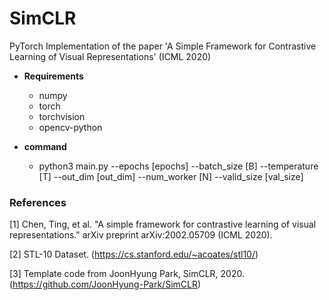 # SimCLR
PyTorch Implementation of the paper 'A Simple Framework for Contrastive Learning of Visual Representations' (ICML 2020)

* **Requirements**
  * numpy
  * torch
  * torchvision
  * opencv-python
  
* **command**
  - python3 main.py --epochs [epochs] --batch_size [B] --temperature [T] --out_dim [out_dim] --num_worker [N] --valid_size [val_size]

### References
[1] Chen, Ting, et al. "A simple framework for contrastive learning of visual representations." arXiv preprint arXiv:2002.05709 (ICML 2020).

[2] STL-10 Dataset. (https://cs.stanford.edu/~acoates/stl10/)

[3] Template code from JoonHyung Park, SimCLR, 2020. (https://github.com/JoonHyung-Park/SimCLR)
